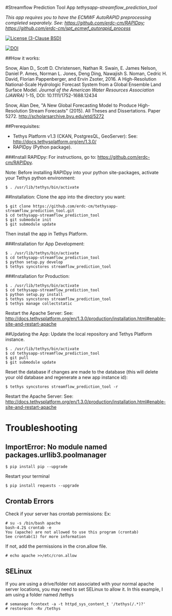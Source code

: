 #Streamflow Prediction Tool App
*tethysapp-streamflow_prediction_tool*

*This app requires you to have the ECMWF AutoRAPID preprocessing completed 
separately. See: https://github.com/erdc-cm/RAPIDpy; https://github.com/erdc-cm/spt_ecmwf_autorapid_process*

[![License (3-Clause BSD)](https://img.shields.io/badge/license-BSD%203--Clause-yellow.svg)](https://github.com/erdc-cm/tethysapp-streamflow_prediction_tool/blob/master/LICENSE)

[![DOI](https://zenodo.org/badge/19918/erdc-cm/tethysapp-streamflow_prediction_tool.svg)](https://zenodo.org/badge/latestdoi/19918/erdc-cm/tethysapp-streamflow_prediction_tool)

##How it works:

Snow, Alan D., Scott D. Christensen, Nathan R. Swain, E. James Nelson, Daniel P. Ames, Norman L. Jones,
Deng Ding, Nawajish S. Noman, Cedric H. David, Florian Pappenberger, and Ervin Zsoter, 2016. A High-Resolution
National-Scale Hydrologic Forecast System from a Global Ensemble Land Surface Model. *Journal of the
American Water Resources Association (JAWRA)* 1-15, DOI: 10.1111/1752-1688.12434

Snow, Alan Dee, "A New Global Forecasting Model to Produce High-Resolution Stream Forecasts" (2015). All Theses and Dissertations. Paper 5272. http://scholarsarchive.byu.edu/etd/5272

##Prerequisites:
- Tethys Platform v1.3 (CKAN, PostgresQL, GeoServer): See: http://docs.tethysplatform.org/en/1.3.0/
- RAPIDpy (Python package).

###Install RAPIDpy:
For instructions, go to: https://github.com/erdc-cm/RAPIDpy.

Note: Before installing RAPIDpy into your python site-packages,
activate your Tethys python environment:

```
$ . /usr/lib/tethys/bin/activate
```

##Installation:
Clone the app into the directory you want:
```
$ git clone https://github.com/erdc-cm/tethysapp-streamflow_prediction_tool.git
$ cd tethysapp-streamflow_prediction_tool
$ git submodule init
$ git submodule update
```
Then install the app in Tethys Platform.

###Installation for App Development:
```
$ . /usr/lib/tethys/bin/activate
$ cd tethysapp-streamflow_prediction_tool
$ python setup.py develop
$ tethys syncstores streamflow_prediction_tool
```
###Installation for Production:
```
$ . /usr/lib/tethys/bin/activate
$ cd tethysapp-streamflow_prediction_tool
$ python setup.py install
$ tethys syncstores streamflow_prediction_tool
$ tethys manage collectstatic
```
Restart the Apache Server:
See: http://docs.tethysplatform.org/en/1.3.0/production/installation.html#enable-site-and-restart-apache

##Updating the App:
Update the local repository and Tethys Platform instance.
```
$ . /usr/lib/tethys/bin/activate
$ cd tethysapp-streamflow_prediction_tool
$ git pull
$ git submodule update
```
Reset the database if changes are made to the database (this will delete your old database and regenerate a new app instance id):
```
$ tethys syncstores streamflow_prediction_tool -r
```
Restart the Apache Server:
See: http://docs.tethysplatform.org/en/1.3.0/production/installation.html#enable-site-and-restart-apache

# Troubleshooting
## ImportError: No module named packages.urllib3.poolmanager
```
$ pip install pip --upgrade
```
Restart your terminal
```
$ pip install requests --upgrade
```
## Crontab Errors
Check if your server has crontab permissions:
Ex:
```
# su -s /bin/bash apache
bash-4.2$ crontab -e
You (apache) are not allowed to use this program (crontab)
See crontab(1) for more information
```
If not, add the permissions in the cron.allow file.
```
# echo apache >>/etc/cron.allow
```
## SELinux
If you are using a drive/folder not associated with your normal apache server locations, you may need to set SELinux to allow it. In this example, I am using a folder named /tethys
```
# semanage fcontext -a -t httpd_sys_content_t '/tethys(/.*)?'
# restorecon -Rv /tethys
```
